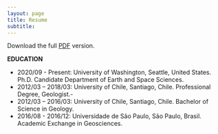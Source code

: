 ```yaml
---
layout: page
title: Resume 
subtitle:  
---
```

Download the full [PDF](https://github.com/taranguiz/taranguiz.github.io/raw/master/assets/img/ARANGUIZRAGO-TAMARA-RESUME.pdf) version.

**EDUCATION**			

- 2020/09 - Present:	  University of Washington, Seattle, United States. Ph.D. Candidate Department of Earth and Space Sciences.
- 2012/03 – 2018/03:	  University of Chile, Santiago, Chile. Professional Degree, Geologist.-
- 2012/03 – 2016/03:	  University of Chile, Santiago, Chile. Bachelor of Science in Geology. 
- 2016/08 - 2016/12:	  Universidade de São Paulo, São Paulo, Brasil. Academic Exchange in Geosciences.
